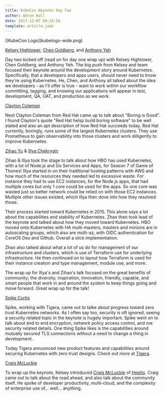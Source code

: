 ```yaml
---
title: KubeCon Keynote Day Two
author: Adron Hall
date: 2017-12-07 09:33:54
template: article.jade
---
```

<div class="image float-right">
    ![KubeCon Logo](kubelogo-wide.png)
</div>

[Kelsey Hightower](https://twitter.com/kelseyhightower), [Chen Goldberg](https://twitter.com/goldbergchen), and [Anthony Yeh](https://twitter.com/enisoc)

Day two kicked off (read on for day one wrap up) with Kelsey Hightower, Chen Goldberg, and Anthony Yeh. The big push from Kelsey and team focused their keynote around the development story around Kubernetes. Specifically, that a developers and apps users, should never need to know they're using Kubernetes. He, Chen, and Anthony all talked about the idea we developers - as I'll offer is true - want to work within our workflow committing, tagging, and knowing our applications will appear in test, development, QA, UAT, and production as we work.

[Clayton Coleman](smarterclayton)

Next Clayton Coleman from Red Hat came up to talk about "Boring is Good". I found Clayton's quote "Red Hat helsp build boring software" to be well stated and also an apt description of how Red Hat succeeds today. Red Hat currently, boringly, runs some of the largest Kubernetes clusters. They use Prometheus to gain observability into those clusters and work dilligently to improve Kubernetes.

<span class="more"></span>

[Zihao Yu](https://twitter.com/zihaoyu) & [Illya Chekrygin](https://twitter.com/illya_chekrygin)

Zihao & Illya took the stage to talk about how HBO has used Kubernetes, with a lot of Node.js and Go Services and Apps, for Season 7 of Game of Thones! Illya started in on their traditional hosting patterns with AWS and how much of the resources they needed led to excessive waste. For instance they had to use EC2 instances, for the Node.js apps, that had multiple cores but only 1 core could be used for the apps. So one core was wasted just so better network could be relied on with those EC2 instances. Multiple other issues existed, which Illya then dove into how they resolved those.

Their process started toward Kubernetes in 2015. This alone says a lot about the capabilities and stability of Kubernetes. Zhao then took lead of the keynote and talked about how they moved toward Kubernetes. HBO moved onto Kubernetes with HA multi-masters, masters and minions are in autoscaling groups, which also are multi-az, with OIDC authenitcation for CoreOS Dex and Github. Overall a slick implementation.

Zhao also talked about what a lot of us do for management of our infrastructure and clusters, which is use of Terraform use for underlying infrastructure. He then continued on to layout how Terraform is used for their instance creation and type management, module use, and more.

The wrap up for Illya's and Zihao's talk focused on the great benefits of community; the diversity, inspiration, innovation, friendly, capable, and smart people that work in and around the system to keep things going and move forward. Great wrap up for the talk!

[Spike Curtis](https://twitter.com/SpikeCurtis)

Spike, working with Tigera, came out to talke about progress toward zero trust Kubernetes networks. As I often say too, security is oft ignored, seeing a security related topic in the keynote is hugely important. Spike went on to talk about end to end encryption, network policy access control, and ore security related details. One thing Spike likes is the capabilities around mutually secured TLS connections without a need to change a thing in development.

Today Tigera annuonced new product features and capabilities around securing Kubernetes with zero trust designs. Check out more at [Tigera](https://tigera.io/).

[Craig McLuckie](https://twitter.com/cmcluck)

To wrap up the keynote, Kelsey introduced [Craig McLuckie](https://twitter.com/cmcluck) of [Heptio](https://www.heptio.com/). Craig came out to talk about the road ahead, and also talk about the community itself. He spoke of developer productivity, multi-cloud, and the complexity of enterprise use of... well... anything.

